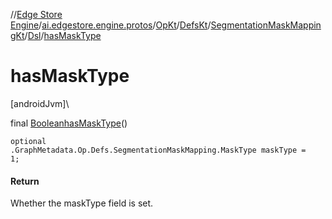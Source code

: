 //[Edge Store Engine](../../../../../../index.md)/[ai.edgestore.engine.protos](../../../../index.md)/[OpKt](../../../index.md)/[DefsKt](../../index.md)/[SegmentationMaskMappingKt](../index.md)/[Dsl](index.md)/[hasMaskType](has-mask-type.md)

# hasMaskType

[androidJvm]\

final [Boolean](https://developer.android.com/reference/kotlin/java/lang/Boolean.html)[hasMaskType](has-mask-type.md)()

<code>optional .GraphMetadata.Op.Defs.SegmentationMaskMapping.MaskType maskType = 1;</code>

#### Return

Whether the maskType field is set.
